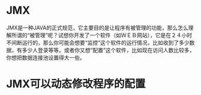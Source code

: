 # JMX
JMX是一种JAVA的正式规范，它主要目的是让程序有被管理的功能，那么怎么理解所谓的“被管理”呢？试想你开发了一个软件（如ＷＥＢ网站），它是在２４小时不间断运行的，那么你可能会想要“监控”这个软件的运行情况，比如收到了多少数据，有多少人登录等等。或者你又想“配置”这个软件，比如现在访问人数比较多，你想把数据连接池设置得大一些。
# JMX可以动态修改程序的配置
